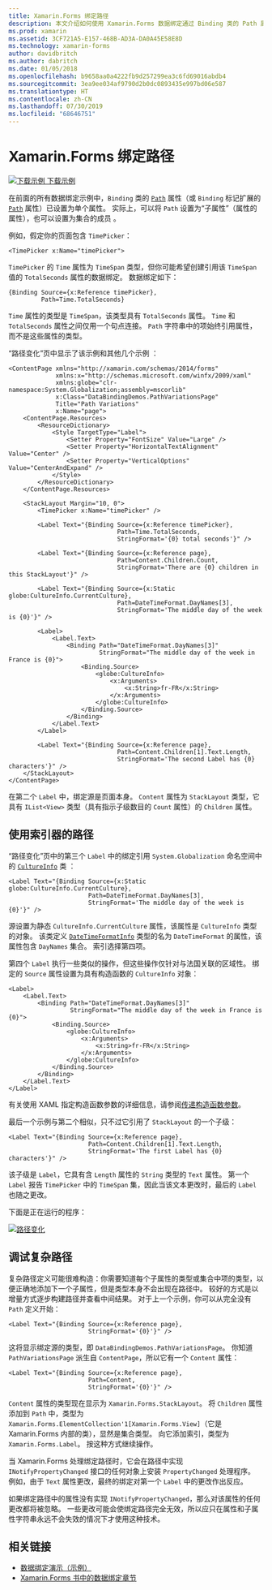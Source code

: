 ```yaml
---
title: Xamarin.Forms 绑定路径
description: 本文介绍如何使用 Xamarin.Forms 数据绑定通过 Binding 类的 Path 属性访问子属性和集合成员。
ms.prod: xamarin
ms.assetid: 3CF721A5-E157-468B-AD3A-DA0A45E58E8D
ms.technology: xamarin-forms
author: davidbritch
ms.author: dabritch
ms.date: 01/05/2018
ms.openlocfilehash: b9658aa0a4222fb9d257299ea3c6fd69016abdb4
ms.sourcegitcommit: 3ea9ee034af9790d2b0dc0893435e997bd06e587
ms.translationtype: HT
ms.contentlocale: zh-CN
ms.lasthandoff: 07/30/2019
ms.locfileid: "68646751"
---
```

# <a name="xamarinforms-binding-path"></a>Xamarin.Forms 绑定路径

[![下载示例](~/media/shared/download.png) 下载示例](https://docs.microsoft.com/samples/xamarin/xamarin-forms-samples/databindingdemos)

在前面的所有数据绑定示例中，`Binding` 类的 [`Path`](xref:Xamarin.Forms.Binding.Path) 属性（或 `Binding` 标记扩展的 [`Path`](xref:Xamarin.Forms.Xaml.BindingExtension.Path) 属性）已设置为单个属性。 实际上，可以将 `Path` 设置为“子属性”（属性的属性），也可以设置为集合的成员  。

例如，假定你的页面包含 `TimePicker`：

```xaml
<TimePicker x:Name="timePicker">
```

`TimePicker` 的 `Time` 属性为 `TimeSpan` 类型，但你可能希望创建引用该 `TimeSpan` 值的 `TotalSeconds` 属性的数据绑定。 数据绑定如下：

```xaml
{Binding Source={x:Reference timePicker},
         Path=Time.TotalSeconds}
```

`Time` 属性的类型是 `TimeSpan`，该类型具有 `TotalSeconds` 属性。 `Time` 和 `TotalSeconds` 属性之间仅用一个句点连接。 `Path` 字符串中的项始终引用属性，而不是这些属性的类型。

“路径变化”页中显示了该示例和其他几个示例  ：

```xaml
<ContentPage xmlns="http://xamarin.com/schemas/2014/forms"
             xmlns:x="http://schemas.microsoft.com/winfx/2009/xaml"
             xmlns:globe="clr-namespace:System.Globalization;assembly=mscorlib"
             x:Class="DataBindingDemos.PathVariationsPage"
             Title="Path Variations"
             x:Name="page">
    <ContentPage.Resources>
        <ResourceDictionary>
            <Style TargetType="Label">
                <Setter Property="FontSize" Value="Large" />
                <Setter Property="HorizontalTextAlignment" Value="Center" />
                <Setter Property="VerticalOptions" Value="CenterAndExpand" />
            </Style>
        </ResourceDictionary>
    </ContentPage.Resources>

    <StackLayout Margin="10, 0">
        <TimePicker x:Name="timePicker" />

        <Label Text="{Binding Source={x:Reference timePicker},
                              Path=Time.TotalSeconds,
                              StringFormat='{0} total seconds'}" />

        <Label Text="{Binding Source={x:Reference page},
                              Path=Content.Children.Count,
                              StringFormat='There are {0} children in this StackLayout'}" />

        <Label Text="{Binding Source={x:Static globe:CultureInfo.CurrentCulture},
                              Path=DateTimeFormat.DayNames[3],
                              StringFormat='The middle day of the week is {0}'}" />

        <Label>
            <Label.Text>
                <Binding Path="DateTimeFormat.DayNames[3]"
                         StringFormat="The middle day of the week in France is {0}">
                    <Binding.Source>
                        <globe:CultureInfo>
                            <x:Arguments>
                                <x:String>fr-FR</x:String>
                            </x:Arguments>
                        </globe:CultureInfo>
                    </Binding.Source>
                </Binding>
            </Label.Text>
        </Label>

        <Label Text="{Binding Source={x:Reference page},
                              Path=Content.Children[1].Text.Length,
                              StringFormat='The second Label has {0} characters'}" />
    </StackLayout>
</ContentPage>
```

在第二个 `Label` 中，绑定源是页面本身。 `Content` 属性为 `StackLayout` 类型，它具有 `IList<View>` 类型（具有指示子级数目的 `Count` 属性）的 `Children` 属性。

## <a name="paths-with-indexers"></a>使用索引器的路径

“路径变化”页中的第三个 `Label` 中的绑定引用 `System.Globalization` 命名空间中的 [`CultureInfo`](xref:System.Globalization.CultureInfo) 类  ：

```xaml
<Label Text="{Binding Source={x:Static globe:CultureInfo.CurrentCulture},
                      Path=DateTimeFormat.DayNames[3],
                      StringFormat='The middle day of the week is {0}'}" />
```

源设置为静态 `CultureInfo.CurrentCulture` 属性，该属性是 `CultureInfo` 类型的对象。 该类定义 [`DateTimeFormatInfo`](xref:System.Globalization.DateTimeFormatInfo) 类型的名为 `DateTimeFormat` 的属性，该属性包含 `DayNames` 集合。 索引选择第四项。

第四个 `Label` 执行一些类似的操作，但这些操作仅针对与法国关联的区域性。 绑定的 `Source` 属性设置为具有构造函数的 `CultureInfo` 对象：

```xaml
<Label>
    <Label.Text>
        <Binding Path="DateTimeFormat.DayNames[3]"
                 StringFormat="The middle day of the week in France is {0}">
            <Binding.Source>
                <globe:CultureInfo>
                    <x:Arguments>
                        <x:String>fr-FR</x:String>
                    </x:Arguments>
                </globe:CultureInfo>
            </Binding.Source>
        </Binding>
    </Label.Text>
</Label>
```

有关使用 XAML 指定构造函数参数的详细信息，请参阅[传递构造函数参数](~/xamarin-forms/xaml/passing-arguments.md#constructor_arguments)。

最后一个示例与第二个相似，只不过它引用了 `StackLayout` 的一个子级：

```xaml
<Label Text="{Binding Source={x:Reference page},
                      Path=Content.Children[1].Text.Length,
                      StringFormat='The first Label has {0} characters'}" />
```

该子级是 `Label`，它具有含 `Length` 属性的 `String` 类型的 `Text` 属性。 第一个 `Label` 报告 `TimePicker` 中的 `TimeSpan` 集，因此当该文本更改时，最后的 `Label` 也随之更改。

下面是正在运行的程序：

[![路径变化](binding-path-images/pathvariations-small.png "路径变化")](binding-path-images/pathvariations-large.png#lightbox "路径变化")

## <a name="debugging-complex-paths"></a>调试复杂路径

复杂路径定义可能很难构造：你需要知道每个子属性的类型或集合中项的类型，以便正确地添加下一个子属性，但是类型本身不会出现在路径中。 较好的方式是以增量方式逐步构建路径并查看中间结果。 对于上一个示例，你可以从完全没有 `Path` 定义开始：

```xaml
<Label Text="{Binding Source={x:Reference page},
                      StringFormat='{0}'}" />
```

这将显示绑定源的类型，即 `DataBindingDemos.PathVariationsPage`。 你知道 `PathVariationsPage` 派生自 `ContentPage`，所以它有一个 `Content` 属性：

```xaml
<Label Text="{Binding Source={x:Reference page},
                      Path=Content,
                      StringFormat='{0}'}" />
```

`Content` 属性的类型现在显示为 `Xamarin.Forms.StackLayout`。 将 `Children` 属性添加到 `Path` 中，类型为 `Xamarin.Forms.ElementCollection'1[Xamarin.Forms.View]`（它是 Xamarin.Forms 内部的类），显然是集合类型。 向它添加索引，类型为 `Xamarin.Forms.Label`。 按这种方式继续操作。

当 Xamarin.Forms 处理绑定路径时，它会在路径中实现 `INotifyPropertyChanged` 接口的任何对象上安装 `PropertyChanged` 处理程序。 例如，由于 `Text` 属性更改，最终的绑定对第一个 `Label` 中的更改作出反应。

如果绑定路径中的属性没有实现 `INotifyPropertyChanged`，那么对该属性的任何更改都将被忽略。 一些更改可能会使绑定路径完全无效，所以应只在属性和子属性字符串永远不会失效的情况下才使用这种技术。



## <a name="related-links"></a>相关链接

- [数据绑定演示（示例）](https://docs.microsoft.com/samples/xamarin/xamarin-forms-samples/databindingdemos)
- [Xamarin.Forms 书中的数据绑定章节](~/xamarin-forms/creating-mobile-apps-xamarin-forms/summaries/chapter16.md)
